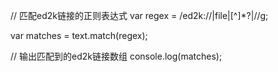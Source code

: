 // 匹配ed2k链接的正则表达式
var regex = /ed2k:\/\/\|file\|[^]*?\|\//g;

var matches = text.match(regex);

// 输出匹配到的ed2k链接数组
console.log(matches);
